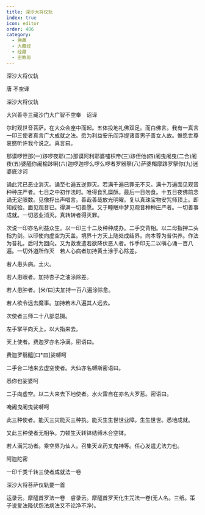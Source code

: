 ```yaml
---
title: 深沙大将仪轨
index: true
icon: editor
order: 486
category:
  - 佛藏
  - 大藏经
  - 经藏
  - 密教部
---
```


  深沙大将仪轨  

唐 不空译  

深沙大将仪轨  

大兴善寺三藏沙门大广智不空奉　诏译  

尔时观世音菩萨。在大众会座中而起。五体投地礼佛双足。而白佛言。我有一真言一印三使者真言广大成就之法。愿为利益安乐阎浮提诸善男子善女人故。惟愿世尊哀愍听许我今说之。真言曰。  

那谟啰怛那(一)跢啰夜耶(二)那谟阿利耶婆嚧枳帝(三)跢侄他(四)阇曳阇曳(二合)阇夜(五)婆醯你阇榆跢唎(六)迦啰迦啰么啰么啰者罗器拏(八)萨婆羯摩跢罗拏你(九)迷婆底沙诃  

诵此咒已恶业消灭。诵至七遍五逆罪灭。若满千遍已罪无不灭。满十万遍面见观音种种庄严者。七日之中初作法时。唯得食乳糜酥。最后一日勿食。十五日夜佛前念诵无定限数。见像捊出声唱言。善哉善哉放光明曜。复以真珠宝物安咒师顶上。即知成验。面见观音已。得满一切善愿。又于睡眠中梦见观音种种庄严者。一切善事成就。一切恶业消灭。真转转者得灭罪。  

次说一印亦名利益众生。以一印三十二及种种成办。二手交背相。以二母指押二头指为剑。以印使向虚空为天盖。境界十方天上随处成结界。向本尊为普供养。作法为普礼。后时为回向。又为救发遣若欲降伏恶人者。作手印无二以嗔心诵一百八遍。一切外道所作灭　若人心病者加持黄土涂于心除差。  

若人患头病。土火。  

若人患眼者。加持杏子之油涂除差。  

若人患肿者。[米/曰]夫加持一百八遍涂除愈。  

若人欲令远去魔事。加持若木八遍其人远去。  

次使者三师二十八部总摄。  

左手掌平向天上。以大指来去。  

天上使者。费迦罗亦名净满。密语曰。  

费迦罗翳醯[口*皿]娑嚩呵  

二手合二地来去虚空使者。大仙亦名嚩斯密语曰。  

悉你也娑婆呵  

二手向虚空。以二大来去下地使者。水火雷自在亦名大罗惹。密语曰。  

唵阇曳阇曳娑嚩呵  

此三种使者。能灭三灾能灭三种执。能灭生生世世业障。生生世世。悉地成就。  

又此三种使者无相争。力顿生灭转钵结缚木合空钵。  

若人满咒功者。乘空界为仙人。召集天龙药叉鬼神等。任心发遣尤法力也。  

阿迦陀密  

一印千类千转三使者成就法一卷  

深沙大将菩萨仪轨要一首  

运录云。摩醯首罗法一卷　睿录云。摩醯首罗天化生咒法一卷(无人名。三纸。策子说爱法降伏怨法病法又不论净不净)。  
